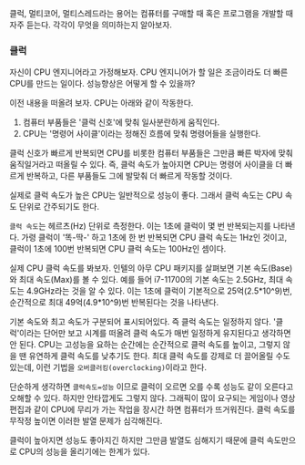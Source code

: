 클럭, 멀티코어, 멀티스레드라는 용어는 컴퓨터를 구매할 때 혹은 프로그램을 개발할 때 자주 듣는다. 각각이 무엇을 의미하는지 알아보자.

### 클럭
자신이 CPU 엔지니어라고 가정해보자. CPU 엔지니어가 할 일은 조금이라도 더 빠른 CPU를 만드는 일이다. 성능향상은 어떻게 할 수 있을까?

이전 내용을 떠올려 보자. CPU는 아래와 같이 작동한다.
1. 컴퓨터 부품들은 '클럭 신호'에 맞춰 일사분란하게 움직인다.
2. CPU는 '명령어 사이클'이라는 정해진 흐름에 맞춰 명령어들을 실행한다.

클럭 신호가 빠르게 반복되면 CPU를 비롯한 컴퓨터 부품들은 그만큼 빠른 박자에 맞춰 움직일거라고 떠올릴 수 있다. 즉, 클럭 속도가 높아지면 CPU는 명령어 사이클을 더 빠르게 반복하고, 다른 부품들도 그에 발맞춰 더 빠르게 작동할 것이다.

실제로 클럭 속도가 높은 CPU는 일반적으로 성능이 좋다. 그래서 클럭 속도는 CPU 속도 단위로 간주되기도 한다.

`클럭 속도`는 헤르츠(Hz) 단위로 측정한다. 이는 1초에 클럭이 몇 번 반복되는지를 나타낸다. 가령 클럭이 '똑-딱-' 하고 1초에 한 번 반복되면 CPU 클럭 속도는 1Hz인 것이고, 클럭이 1초에 100번 반복되면 CPU 클럭 속도는 100Hz인 셈이다.

실제 CPU 클럭 속도를 봐보자. 인텔의 아무 CPU 패키지를 살펴보면 기본 속도(Base)와 최대 속도(Max)를 볼 수 있다. 예를 들어 i7-11700의 기본 속도는 2.5GHz, 최대 속도는 4.9GHz라는 것을 알 수 있다. 이는 1초에 클럭이 기본적으로 25억(2.5\*10^9)번, 순간적으로 최대 49억(4.9\*10^9)번 반복된다는 것을 나타낸다.

기본 속도와 최고 속도가 구분되어 표시되어있다. 즉 클럭 속도는 일정하지 않다. '클럭'이라는 단어만 보고 시계를 떠올려 클럭 속도가 매번 일정하게 유지된다고 생각하면 안 된다. CPU는 고성능을 요하는 순간에는 순간적으로 클럭 속도를 높이고, 그렇지 않을 땐 유연하게 클럭 속도를 낮추기도 한다. 최대 클럭 속도를 강제로 더 끌어올릴 수도 있는데, 이런 기법을 `오버클러킹(overclocking)`이라고 한다.

단순하게 생각하면 `클럭속도=성능` 이므로 클럭이 오르면 오를 수록 성능도 같이 오른다고 오해할 수 있다. 하지만 안타깝게도 그렇지 않다. 그래픽이 많이 요구되는 게임이나 영상 편집과 같이 CPU에 무리가 가는 작업을 장시간 하면 컴퓨터가 뜨거워진다. 클럭 속도를 무작정 높이면 이러한 발열 문제가 심각해진다. 

클럭이 높아지면 성능도 좋아지긴 하지만 그만큼 발열도 심해지기 때문에 클럭 속도만으로 CPU의 성능을 올리기에는 한계가 있다.


